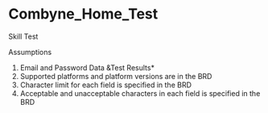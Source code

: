 # Combyne_Home_Test
Skill Test



Assumptions	
1)  Email and Password Data &Test Results*                        
2)	Supported platforms and platform versions are in the BRD
3)	Character limit for each field is specified in the BRD
4)	Acceptable and unacceptable characters in each field is specified in the BRD
